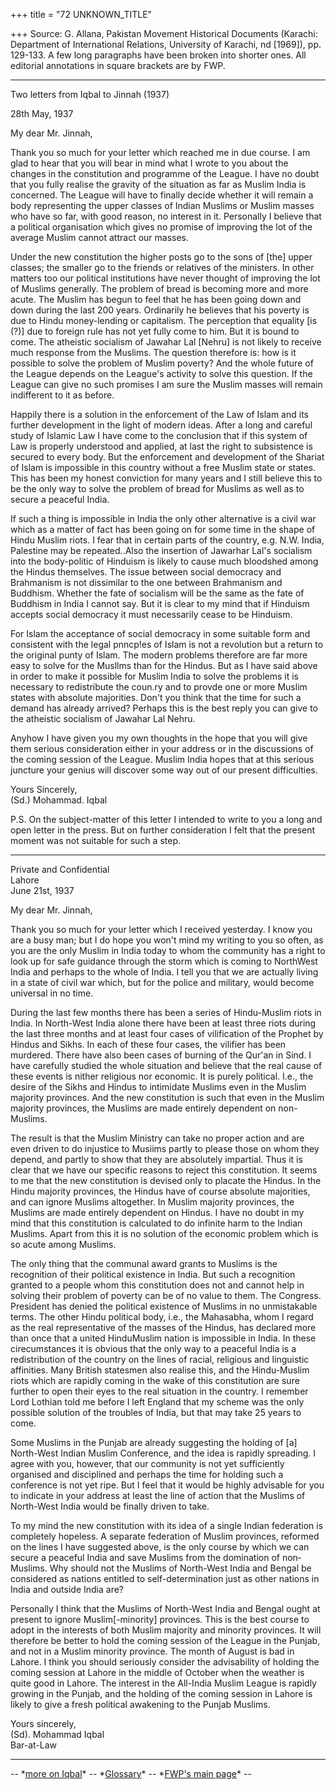 +++
title = "72 UNKNOWN_TITLE"

+++
Source: G. Allana, Pakistan Movement Historical Documents (Karachi:
Department of International Relations, University of Karachi, nd
\[1969\]), pp. 129-133. A few long paragraphs have been broken into
shorter ones. All editorial annotations in square brackets are by FWP.

------------------------------------------------------------------------

Two letters from Iqbal to Jinnah (1937)

  

28th May, 1937

My dear Mr. Jinnah,

Thank you so much for your letter which reached me in due course. I am
glad to hear that you will bear in mind what I wrote to you about the
changes in the constitution and programme of the League. I have no doubt
that you fully realise the gravity of the situation as far as Muslim
India is concerned. The League will have to finally decide whether it
will remain a body representing the upper classes of Indian Muslims or
Muslim masses who have so far, with good reason, no interest in it.
Personally I believe that a political organisation which gives no
promise of improving the lot of the average Muslim cannot attract our
masses.

Under the new constitution the higher posts go to the sons of \[the\]
upper classes; the smaller go to the friends or relatives of the
ministers. In other matters too our political institutions have never
thought of improving the lot of Muslims generally. The problem of bread
is becoming more and more acute. The Muslim has begun to feel that he
has been going down and down during the last 200 years. Ordinarily he
believes that his poverty is due to Hindu money-lending or capitalism.
The perception that equality \[is (?)\] due to foreign rule has not yet
fully come to him. But it is bound to come. The atheistic socialism of
Jawahar Lal \[Nehru\] is not likely to receive much response from the
Muslims. The question therefore is: how is it possible to solve the
problem of Muslim poverty? And the whole future of the League depends on
the League's activity to solve this question. If the League can give no
such promises I am sure the Muslim masses will remain indifferent to it
as before.

Happily there is a solution in the enforcement of the Law of Islam and
its further development in the light of modern ideas. After a long and
careful study of Islamic Law I have come to the conclusion that if this
system of Law is properly understood and applied, at last the right to
subsistence is secured to every body. But the enforcement and
development of the Shariat of Islam is impossible in this country
without a free Muslim state or states. This has been my honest
conviction for many years and I still believe this to be the only way to
solve the problem of bread for Muslims as well as to secure a peaceful
India.

If such a thing is impossible in India the only other alternative is a
civil war which as a matter of fact has been going on for some time in
the shape of Hindu Muslim riots. I fear that in certain parts of the
country, e.g. N.W. India, Palestine may be repeated..Also the insertion
of Jawarhar Lal's socialism into the body-politic of Hinduism is likely
to cause much bloodshed among the Hindus themselves. The issue between
social democracy and Brahmanism is not dissimilar to the one between
Brahmanism and Buddhism. Whether the fate of socialism will be the same
as the fate of Buddhism in India I cannot say. But it is clear to my
mind that if Hinduism accepts social democracy it must necessarily cease
to be Hinduism.

For Islam the acceptance of social democracy in some suitable form and
consistent with the legal pnncp!es of Islam is not a revolution but a
return to the original punty of Islam. The modern problems therefore are
far more easy to solve for the Musllms than for the Hindus. But as I
have said above in order to make it possible for Muslim India to solve
the problems it is necessary to redistribute the coun.ry and to provde
one or more Muslim states with absolute majorities. Don't you think that
the time for such a demand has already arrived? Perhaps this is the best
reply you can give to the atheistic socialism of Jawahar Lal Nehru.

Anyhow I have given you my own thoughts in the hope that you will give
them serious consideration either in your address or in the discussions
of the coming session of the League. Muslim India hopes that at this
serious juncture your genius will discover some way out of our present
difficulties.

Yours Sincerely,  
(Sd.) Mohammad. Iqbal

P.S. On the subject-matter of this letter I intended to write to you a
long and open letter in the press. But on further consideration I felt
that the present moment was not suitable for such a step.

------------------------------------------------------------------------

Private and Confidential  
Lahore  
June 21st, 1937

My dear Mr. Jinnah,

Thank you so much for your letter which I received yesterday. I know you
are a busy man; but I do hope you won't mind my writing to you so often,
as you are the only Muslim in India today to whom the community has a
right to look up for safe guidance through the storm which is coming to
North­West India and perhaps to the whole of India. I tell you that we
are actually living in a state of civil war which, but for the police
and military, would become universal in no time.

During the last few months there has been a series of Hindu-Muslim riots
in India. In North-West India alone there have been at least three riots
during the last three months and at least four cases of vilification of
the Prophet by Hindus and Sikhs. In each of these four cases, the
vilifier has been murdered. There have also been cases of burning of the
Qur'an in Sind. I have carefully studied the whole situation and believe
that the real cause of these events is nither religious nor economic. It
is purely political. I.e., the desire of the Sikhs and Hindus to
intimidate Muslims even in the Muslim majority provinces. And the new
constitution is such that even in the Muslim majority provinces, the
Muslims are made entirely dependent on non-Muslims.

The result is that the Muslim Ministry can take no proper action and are
even driven to do injustice to Musiims partly to please those on whom
they depend, and partly to show that they are absolutely impartial. Thus
it is clear that we have our specific reasons to reject this
constitution. It seems to me that the new constitution is devised only
to placate the Hindus. In the Hindu majority provinces, the Hindus have
of course absolute majorities, and can ignore Muslims altogether. In
Muslim majority provinces, the Muslims are made entirely dependent on
Hindus. I have no doubt in my mind that this constitution is calculated
to do infinite harm to the Indian Muslims. Apart from this it is no
solution of the economic problem which is so acute among Muslims.

The only thing that the communal award grants to Muslims is the
recognition of their political existence in India. But such a
recognition granted to a people whom this constitution does not and
cannot help in solving their problem of poverty can be of no value to
them. The Congress. President has denied the political existence of
Muslims in no unmistakable terms. The other Hindu political body, i.e.,
the Mahasabha, whom I regard as the real representative of the masses of
the Hindus, has declared more than once that a united Hindu­Muslim
nation is impossible in India. In these cirecumstances it is obvious
that the only way to a peaceful India is a redistribution of the country
on the lines of racial, religious and linguistic affinities. Many
British statesmen also realise this, and the Hindu-Muslim riots which
are rapidly coming in the wake of this constitution are sure further to
open their eyes to the real situation in the country. I remember Lord
Lothian told me before I left England that my scheme was the only
possible solution of the troubles of India, but that may take 25 years
to come.

Some Muslims in the Punjab are already suggesting the holding of \[a\]
North-West Indian Muslim Conference, and the idea is rapidly spreading.
I agree with you, however, that our community is not yet sufficiently
organised and disciplined and perhaps the time for holding such a
conference is not yet ripe. But I feel that it would be highly advisable
for you to indicate in your address at least the line of action that the
Muslims of North-West India would be finally driven to take.

To my mind the new constitution with its idea of a single Indian
federation is completely hopeless. A separate federation of Muslim
provinces, reformed on the lines I have suggested above, is the only
course by which we can secure a peaceful India and save Muslims from the
domination of non­Muslims. Why should not the Muslims of North-West
India and Bengal be considered as nations entitled to self-determination
just as other nations in India and outside India are?

Personally I think that the Muslims of North-West India and Bengal ought
at present to ignore Muslim\[-minority\] provinces. This is the best
course to adopt in the interests of both Muslim majority and minority
provinces. It will therefore be better to hold the coming session of the
League in the Punjab, and not in a Muslim minority province. The month
of August is bad in Lahore. I think you should seriously consider the
advisability of holding the coming session at Lahore in the middle of
October when the weather is quite good in Lahore. The interest in the
All-India Muslim League is rapidly growing in the Punjab, and the
holding of the coming session in Lahore is likely to give a fresh
political awakening to the Punjab Muslims.

Yours sincerely,  
(Sd). Mohammad Iqbal  
Bar-at-Law

------------------------------------------------------------------------

-- \*[more on Iqbal](../00litlinks/lit_colonial.html#iqbal)\* --
\*[Glossary](../00glossary/index.html)\* -- \*[FWP's main
page](http://www.columbia.edu/~fp7#fwp)\* --

  
  
  
